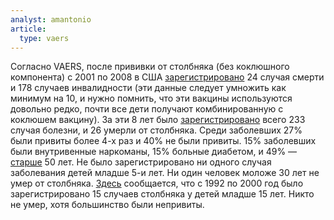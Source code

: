 ```yaml
---
analyst: amantonio
article:
  type: vaers
---
```


Согласно VAERS, после прививки от столбняка (без коклюшного компонента) с 2001 по 2008 в США [зарегистрировано](http://www.medalerts.org/vaersdb/findfield.php?TABLE=ON&GROUP1=CAT&VAX[]=DT&VAX[]=TD&VAX[]=TTOX&VAX_YEAR_LOW=2001&VAX_YEAR_HIGH=2008) 24 случая смерти и 178 случаев инвалидности (эти данные следует умножить как минимум на 10, и нужно помнить, что эти вакцины используются довольно редко, почти все дети получают комбинированную с коклюшем вакцину).
За эти 8 лет было [зарегистрировано](https://www.cdc.gov/vaccines/pubs/surv-manual/chpt16-tetanus.html) всего 233 случая болезни, и 26 умерли от столбняка.
Среди заболевших 27% были привиты более 4-х раз и 40% не были привиты. 15% заболевших были внутривенные наркоманы, 15% больные диабетом, и 49% — [старше](https://www.cdc.gov/vaccines/pubs/pinkbook/tetanus.html) 50 лет.
Не было зарегистрировано ни одного случая заболевания детей младше 5-и лет. Ни один человек моложе 30 лет не умер от столбняка. [Здесь](http://pediatrics.aappublications.org/content/109/1/e2) сообщается, что с 1992 по 2000 год было зарегистрировано 15 случаев столбняка у детей младше 15 лет. Никто не умер, хотя большинство были непривиты.
